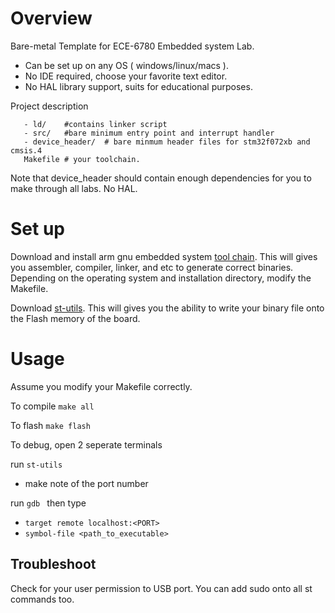 # Overview 

Bare-metal Template for ECE-6780 Embedded system Lab. 

- Can be set up on any OS ( windows/linux/macs ).
- No IDE required, choose your favorite text editor.
- No HAL library support, suits for educational purposes.

Project description

```
   - ld/    #contains linker script
   - src/   #bare minimum entry point and interrupt handler
   - device_header/  # bare minmum header files for stm32f072xb and cmsis.4
   Makefile # your toolchain. 
```
Note that device_header should contain enough dependencies for you to make through all labs. No HAL. 

# Set up

Download and install arm gnu embedded system [tool chain](https://developer.arm.com/downloads/-/gnu-rm). This will gives you assembler, compiler, linker, and etc to generate correct binaries. Depending on the operating system and installation directory, modify the Makefile.

Download [st-utils](https://github.com/stlink-org/stlink). This will gives you the ability to write your binary file onto the Flash memory of the board. 

# Usage
Assume you modify your Makefile correctly.

To compile 
```make all``` 

To flash
```make flash``` 

To debug, open 2 seperate terminals 

run ```st-utils``` 

- make note of the port number 

run ```gdb ``` then type 

- ```target remote localhost:<PORT> ```
- ``` symbol-file <path_to_executable> ```

## Troubleshoot

Check for your user permission to USB port. You can add sudo onto all st commands too. 
